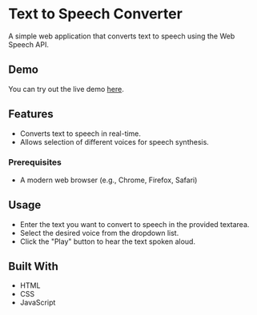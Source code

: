 # Text to Speech Converter

A simple web application that converts text to speech using the Web Speech API.

## Demo

You can try out the live demo [here](https://akshayaaravin.github.io/text-to-voice/).

## Features

- Converts text to speech in real-time.
- Allows selection of different voices for speech synthesis.




### Prerequisites

- A modern web browser (e.g., Chrome, Firefox, Safari)

## Usage

- Enter the text you want to convert to speech in the provided textarea.
- Select the desired voice from the dropdown list.
- Click the "Play" button to hear the text spoken aloud.

## Built With

- HTML
- CSS
- JavaScript

